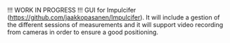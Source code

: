 !!! WORK IN PROGRESS !!!
GUI for Impulcifer (https://github.com/jaakkopasanen/Impulcifer). It will include a gestion of the different sessions of measurements and it will support video recording from cameras in order to ensure a good positioning.
